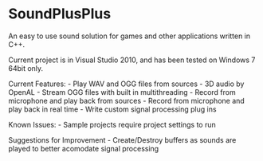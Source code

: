 SoundPlusPlus
=============

An easy to use sound solution for games and other applications written in C++. 

Current project is in Visual Studio 2010, and has been tested on Windows 7 64bit only.

Current Features:
	- Play WAV and OGG files from sources
	- 3D audio by OpenAL
	- Stream OGG files with built in multithreading
	- Record from microphone and play back from sources
	- Record from microphone and play back in real time
	- Write custom signal processing plug ins
	
Known Issues:
	- Sample projects require project settings to run
	
Suggestions for Improvement
	- Create/Destroy buffers as sounds are played to better acomodate signal processing
	
